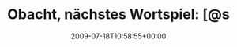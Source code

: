 ---
retweeted: false
source: <a href="http://twitter.com" rel="nofollow">Twitter Web Client</a>
entities:
  hashtags: []
  symbols: []
  user_mentions: []
  urls: []
display_text_range:
- '0'
- '98'
favorite_count: '0'
id_str: '2704893631'
truncated: false
retweet_count: '0'
id: '2704893631'
created_at: Sat Jul 18 10:58:55 +0000 2009
favorited: false
full_text: 'Obacht, nächstes Wortspiel: [@sunrise2k5](https://twitter.com/sunrise2k5)
  wurde gegoogelt! Mal sehn was die kommende Woche bringt...'
lang: de
tags:
- pesos:twitter
date: '2009-07-18T10:58:55+00:00'
src: https://twitter.com/bascht/status/2704893631
original_url: https://twitter.com/bascht/status/2704893631
type: twitter_tweet
text: 'Obacht, nächstes Wortspiel: [@sunrise2k5](https://twitter.com/sunrise2k5) wurde
  gegoogelt! Mal sehn was die kommende Woche bringt...'
title: 'Obacht, nächstes Wortspiel: [@s'

---